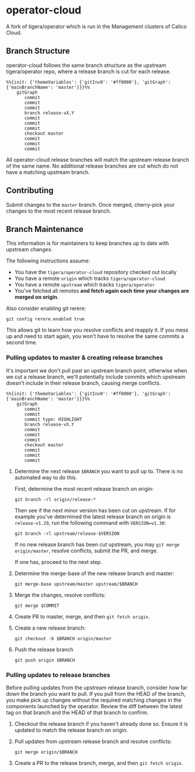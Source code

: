 # operator-cloud

A fork of tigera/operator which is run in the Management clusters of Calico Cloud.

## Branch Structure

operator-cloud follows the same branch structure as the upstream tigera/operator repo, where a release branch is cut for each release.

```mermaid
%%{init: {'themeVariables': {'gitInv0': '#ff0000'}, 'gitGraph': {'mainBranchName': 'master'}}}%%
    gitGraph
       commit
       commit
       commit
       branch release-vX.Y
       commit
       commit
       commit
       checkout master
       commit
       commit
       commit
```

All operator-cloud release branches will match the upstream release branch of the same name. No additional release branches are cut which do not have a matching upstream branch.

## Contributing

Submit changes to the `master` branch. Once merged, cherry-pick your changes to the most recent release branch.

## Branch Maintenance

This information is for maintainers to keep branches up to date with upstream changes.

The following instructions assume:

- You have the `tigera/operator-cloud` repository checked out locally
- You have a remote `origin` which tracks `tigera/operator-cloud`
- You have a remote `upstream` which tracks `tigera/operator`
- You've fetched all remotes **and fetch again each time your changes are merged on origin**.

Also consider enabling git rerere:

```
git config rerere.enabled true
```

This allows git to learn how you resolve conflicts and reapply it. If you mess up and need to start again, you won't have to resolve the same commits a second time.

### Pulling updates to master & creating release branches

It's important we don't pull past an upstream branch point, otherwise when we cut a release branch, we'll potentially include commits which upstream doesn't include in their release branch, causing merge conflicts.

```mermaid
%%{init: {'themeVariables': {'gitInv0': '#ff0000'}, 'gitGraph': {'mainBranchName': 'master'}}}%%
    gitGraph
       commit
       commit
       commit type: HIGHLIGHT
       branch release-vX.Y
       commit
       commit
       commit
       checkout master
       commit
       commit
       commit
```

1. Determine the next release `$BRANCH` you want to pull up to. There is no automated way to do this. 

   First, determine the most recent release branch on origin:

   ```
   git branch -rl origin/release-*
   ```

   Then see if the next minor version has been cut on upstream. If for example you've determined the latest release branch on origin is `release-v1.29`, run the following command with `VERSION=v1.30`:

   ```
   git branch -rl upstream/release-$VERSION
   ```

   If no new release branch has been cut upstream, you may `git merge origin/master`, resolve conflicts, submit the PR, and merge.

   If one has, proceed to the next step.

1. Determine the merge-base of the new release branch and master:

   ```
   git merge-base upstream/master upstream/$BRANCH
   ```

1. Merge the changes, resolve conflicts:

   ```
   git merge $COMMIT
   ```

1. Create PR to master, merge, and then `git fetch origin`.

1. Create a new release branch:

   ```
   git checkout -b $BRANCH origin/master
   ```

1. Push the release branch

   ```
   git push origin $BRANCH
   ```

### Pulling updates to release branches

Before pulling updates from the upstream release branch, consider how far down the branch you want to pull. If you pull from the HEAD of the branch, you make pick up changes without the required matching changes in the components launched by the operator. Review the diff between the latest tag on that branch and the HEAD of that branch to confirm.

1. Checkout the release branch if you haven't already done so. Ensure it is updated to match the release branch on origin.

1. Pull updates from upstream release branch and resolve conflicts:

   ```
   git merge origin/$BRANCH
   ```

1. Create a PR to the release branch, merge, and then `git fetch origin`.
